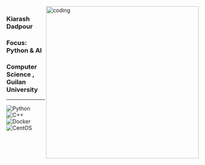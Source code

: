 <img align="right" alt="coding" width="400" src="https://miro.medium.com/v2/resize:fit:1358/1*TjXUGjDSTAR-H3O2M9M50A.gif">

### Kiarash Dadpour
### Focus: Python & AI
### Computer Science , Guilan University 
----
![Python](https://img.shields.io/badge/python-3670A0?style=for-the-badge&logo=python&logoColor=ffdd54)
![C++](https://img.shields.io/badge/c++-%2300599C.svg?style=for-the-badge&logo=c%2B%2B&logoColor=white)
![Docker](https://img.shields.io/badge/docker-%230db7ed.svg?style=for-the-badge&logo=docker&logoColor=white)
![CentOS](https://img.shields.io/badge/Cent%20OS-262577?style=for-the-badge&logo=CentOS&logoColor=white)




<!--
**KiarashDadpour/KiarashDadpour** is a ✨ _special_ ✨ repository because its `README.md` (this file) appears on your GitHub profile.
![LaTeX](https://img.shields.io/badge/latex-%23008080.svg?style=for-the-badge&logo=latex&logoColor=white)
![CentOS](https://img.shields.io/badge/Cent%20OS-262577?style=for-the-badge&logo=CentOS&logoColor=white)
![MYSQL](https://img.shields.io/badge/MySQL-005C84?style=for-the-badge&logo=mysql&logoColor=white)
<img align="right" alt="coding" width="400" src="https://miro.medium.com/v2/resize:fit:1358/1*TjXUGjDSTAR-H3O2M9M50A.gif">




Here are some ideas to get you started:

- 🔭 I’m currently working on ...
- 🌱 I’m currently learning ...
- 👯 I’m looking to collaborate on ...
- 🤔 I’m looking for help with ...
- 💬 Ask me about ...
- 📫 How to reach me: ...
- 😄 Pronouns: ...
- ⚡ Fun fact: ...
-->
